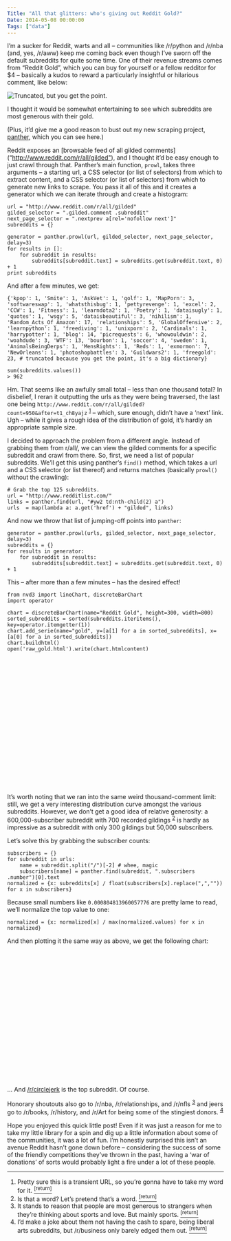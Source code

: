 ```yaml
---
Title: "All that glitters: who's giving out Reddit Gold?"
Date: 2014-05-08 00:00:00
Tags: ["data"]
---
```


<p>I’m a sucker for Reddit, warts and all – communities like /r/python and /r/nba (and, yes, /r/aww) keep me coming back even though I’ve sworn off the default subreddits for quite some time.  One of their revenue streams comes from “Reddit Gold”, which you can buy for yourself or a fellow redditor for $4 – basically a kudos to reward a particularly insightful or hilarious comment, like below:</p>


<p><img alt="Truncated, but you get the point." src="http://i.imgur.com/SGMeifj.png"/></p>


<p>I thought it would be somewhat entertaining to see which subreddits are most generous with their gold.</p>


<p>(Plus, it’d give me a good reason to bust out my new scraping project, <a href="github.com/jmduke/panther">panther</a>, which you can see here.)</p>


<p>Reddit exposes an [browsable feed of all gilded comments](“<a href='http://www.reddit.com/r/all/gilded"'>http://www.reddit.com/r/all/gilded"</a>), and I thought it’d be easy enough to just crawl through that.  Panther’s main function, <code>prowl</code>, takes three arguments – a starting url, a CSS selector (or list of selectors) from which to extract content, and a CSS selector (or list of selectors) from which to generate new links to scrape.  You pass it all of this and it creates a generator which we can iterate through and create a histogram:</p>


<pre><code>url = "http://www.reddit.com/r/all/gilded"
gilded_selector = ".gilded.comment .subreddit"
next_page_selector = ".nextprev a[rel='nofollow next']"
subreddits = {}

generator = panther.prowl(url, gilded_selector, next_page_selector, delay=3)
for results in []:
    for subreddit in results:
        subreddits[subreddit.text] = subreddits.get(subreddit.text, 0) + 1
print subreddits
</code></pre>


<p>And after a few minutes, we get:</p>


<pre><code>{'kpop': 1, 'Smite': 1, 'AskVet': 1, 'golf': 1, 'MapPorn': 3, 'softwareswap': 1, 'whatsthisbug': 1, 'pettyrevenge': 1, 'excel': 2, 'CCW': 1, 'Fitness': 1, 'learndota2': 1, 'Poetry': 1, 'dataisugly': 1, 'quotes': 1, 'wsgy': 5, 'dataisbeautiful': 3, 'nihilism': 1, 'Random_Acts_Of_Amazon': 17, 'relationships': 5, 'GlobalOffensive': 2, 'learnpython': 1, 'freediving': 1, 'unixporn': 2, 'Cardinals': 1, 'harrypotter': 1, 'blog': 14, 'picrequests': 6, 'whowouldwin': 2, 'woahdude': 3, 'WTF': 13, 'bourbon': 1, 'soccer': 4, 'sweden': 1, 'AnimalsBeingDerps': 1, 'MensRights': 1, 'Reds': 1, 'exmormon': 7, 'NewOrleans': 1, 'photoshopbattles': 3, 'Guildwars2': 1, 'freegold': 23, # truncated because you get the point, it's a big dictionary}

sum(subreddits.values())
&gt; 962
</code></pre>


<p>Hm.  That seems like an awfully small total – less than one thousand total?  In disbelief, I reran it outputting the urls as they were being traversed, the last one being <code>http://www.reddit.com/r/all/gilded?count=950&amp;after=t1_ch8yajz</code> <sup class="footnote-ref" id="fnref:1"><a href="#fn:1" rel="footnote">1</a></sup> – which, sure enough, didn’t have a ‘next’ link.  Ugh – while it gives a rough idea of the distribution of gold, it’s hardly an appropriate sample size.</p>


<p>I decided to approach the problem from a different angle.  Instead of grabbing them from r/all/, we can view the gilded comments for a specific subreddit and crawl from there.  So, first, we need a list of popular subreddits.  We’ll get this using panther’s <code>find()</code> method, which takes a url and a CSS selector (or list thereof) and returns matches (basically <code>prowl()</code> without the crawling):</p>


<pre><code># Grab the top 125 subreddits.
url = "http://www.redditlist.com/"
links = panther.find(url, "#yw2 td:nth-child(2) a")
urls  = map(lambda a: a.get('href') + "gilded", links)
</code></pre>


<p>And now we throw that list of jumping-off points into <code>panther</code>:</p>


<pre><code>generator = panther.prowl(urls, gilded_selector, next_page_selector, delay=3)
subreddits = {}
for results in generator:
    for subreddit in results:
        subreddits[subreddit.text] = subreddits.get(subreddit.text, 0) + 1
</code></pre>


<p>This – after more than a few minutes – has the desired effect!</p>


<pre><code>from nvd3 import lineChart, discreteBarChart
import operator

chart = discreteBarChart(name="Reddit Gold", height=300, width=800)
sorted_subreddits = sorted(subreddits.iteritems(), key=operator.itemgetter(1))
chart.add_serie(name="gold", y=[a[1] for a in sorted_subreddits], x=[a[0] for a in sorted_subreddits])
chart.buildhtml()
open('raw_gold.html').write(chart.htmlcontent)
</code></pre>


<p><link href="/static/bower_components/nvd3/src/nv.d3.css" media="all" rel="stylesheet" type="text/css"/>
<script src="/static/bower_components/d3/d3.min.js" type="text/javascript"></script>
<script src="/static/bower_components/nvd3/nv.d3.min.js" type="text/javascript"></script></p>


<div id="RedditGold"><svg style="width:800px;height:300px;margin-left:-50px"></svg></div>


<script type="text/javascript">
    nv.addGraph(function() {
        var chart = nv.models.discreteBarChart();
        chart.showXAxis(false)
        chart.yAxis
        chart.tooltipContent(function(key, y, e, graph) {
            var x = String(graph.point.x);
            var y = String(graph.point.y);
var y = String(graph.point.y);
            tooltip_str = '<center><b>'+key+'</b></center>' + y + ' at ' + x;
            return tooltip_str;
        });
        d3.select('#RedditGold svg')
            .datum(data_RedditGold)
            .transition().duration(500)
            .attr('width', 800)
.attr('height', 300)
            .call(chart);

    return chart;
});data_RedditGold=[{"values": [{"y": 8, "x": "freebies"}, {"y": 9, "x": "humor"}, {"y": 13, "x": "spaceporn"}, {"y": 13, "x": "RoomPorn"}, {"y": 14, "x": "Art"}, {"y": 14, "x": "business"}, {"y": 15, "x": "shutupandtakemymoney"}, {"y": 15, "x": "AbandonedPorn"}, {"y": 15, "x": "gadgets"}, {"y": 16, "x": "history"}, {"y": 17, "x": "LearnUselessTalents"}, {"y": 20, "x": "Documentaries"}, {"y": 20, "x": "listentothis"}, {"y": 21, "x": "DepthHub"}, {"y": 21, "x": "nosleep"}, {"y": 22, "x": "creepy"}, {"y": 23, "x": "InternetIsBeautiful"}, {"y": 24, "x": "wallpapers"}, {"y": 26, "x": "FiftyFifty"}, {"y": 28, "x": "NetflixBestOf"}, {"y": 29, "x": "QuotesPorn"}, {"y": 31, "x": "shittyaskscience"}, {"y": 32, "x": "StarWars"}, {"y": 33, "x": "tattoos"}, {"y": 34, "x": "DoesAnybodyElse"}, {"y": 35, "x": "philosophy"}, {"y": 36, "x": "gentlemanboners"}, {"y": 43, "x": "Unexpected"}, {"y": 43, "x": "wheredidthesodago"}, {"y": 43, "x": "Cooking"}, {"y": 45, "x": "Economics"}, {"y": 46, "x": "FoodPorn"}, {"y": 48, "x": "Jokes"}, {"y": 51, "x": "HistoryPorn"}, {"y": 51, "x": "geek"}, {"y": 51, "x": "thewalkingdead"}, {"y": 51, "x": "GameDeals"}, {"y": 52, "x": "seduction"}, {"y": 54, "x": "lifehacks"}, {"y": 54, "x": "facepalm"}, {"y": 60, "x": "food"}, {"y": 60, "x": "EarthPorn"}, {"y": 60, "x": "scifi"}, {"y": 60, "x": "announcements"}, {"y": 61, "x": "dataisbeautiful"}, {"y": 64, "x": "offbeat"}, {"y": 67, "x": "comics"}, {"y": 68, "x": "YouShouldKnow"}, {"y": 68, "x": "Futurology"}, {"y": 69, "x": "fffffffuuuuuuuuuuuu"}, {"y": 70, "x": "doctorwho"}, {"y": 74, "x": "GetMotivated"}, {"y": 75, "x": "space"}, {"y": 76, "x": "skyrim"}, {"y": 77, "x": "Showerthoughts"}, {"y": 81, "x": "firstworldanarchists"}, {"y": 83, "x": "loseit"}, {"y": 86, "x": "cats"}, {"y": 89, "x": "tifu"}, {"y": 93, "x": "television"}, {"y": 96, "x": "Frugal"}, {"y": 105, "x": "apple"}, {"y": 113, "x": "nottheonion"}, {"y": 116, "x": "DIY"}, {"y": 117, "x": "sports"}, {"y": 122, "x": "4chan"}, {"y": 133, "x": "conspiracy"}, {"y": 137, "x": "woahdude"}, {"y": 145, "x": "breakingbad"}, {"y": 151, "x": "personalfinance"}, {"y": 153, "x": "gameofthrones"}, {"y": 161, "x": "TrueReddit"}, {"y": 165, "x": "photography"}, {"y": 174, "x": "JusticePorn"}, {"y": 176, "x": "anime"}, {"y": 185, "x": "LifeProTips"}, {"y": 198, "x": "books"}, {"y": 202, "x": "hiphopheads"}, {"y": 215, "x": "cringe"}, {"y": 217, "x": "programming"}, {"y": 223, "x": "reactiongifs"}, {"y": 235, "x": "guns"}, {"y": 244, "x": "pokemon"}, {"y": 264, "x": "malefashionadvice"}, {"y": 279, "x": "bestof"}, {"y": 280, "x": "Fitness"}, {"y": 281, "x": "mildlyinteresting"}, {"y": 284, "x": "Minecraft"}, {"y": 298, "x": "AskHistorians"}, {"y": 301, "x": "Games"}, {"y": 304, "x": "photoshopbattles"}, {"y": 335, "x": "TwoXChromosomes"}, {"y": 337, "x": "askscience"}, {"y": 346, "x": "sex"}, {"y": 353, "x": "Android"}, {"y": 374, "x": "soccer"}, {"y": 422, "x": "relationships"}, {"y": 425, "x": "nba"}, {"y": 427, "x": "science"}, {"y": 436, "x": "buildapc"}, {"y": 500, "x": "cringepics"}, {"y": 565, "x": "trees"}, {"y": 691, "x": "blog"}, {"y": 711, "x": "atheism"}, {"y": 747, "x": "Music"}, {"y": 806, "x": "movies"}, {"y": 822, "x": "circlejerk"}, {"y": 864, "x": "explainlikeimfive"}, {"y": 872, "x": "AdviceAnimals"}, {"y": 889, "x": "pics"}, {"y": 923, "x": "funny"}, {"y": 924, "x": "aww"}, {"y": 933, "x": "news"}, {"y": 934, "x": "leagueoflegends"}, {"y": 942, "x": "IAmA"}, {"y": 943, "x": "videos"}, {"y": 944, "x": "gaming"}, {"y": 950, "x": "WTF"}, {"y": 950, "x": "technology"}, {"y": 956, "x": "worldnews"}, {"y": 965, "x": "politics"}, {"y": 966, "x": "gifs"}, {"y": 967, "x": "AskReddit"}, {"y": 968, "x": "nfl"}, {"y": 975, "x": "todayilearned"}], "key": "gold", "yAxis": "1"}];
</script>


<p>It’s worth noting that we ran into the same weird thousand-comment limit: still, we get a very interesting distribution curve amongst the various subreddits.  However, we don’t get a good idea of relative generosity: a 600,000-subscriber subreddit with 700 recorded gildings <sup class="footnote-ref" id="fnref:2"><a href="#fn:2" rel="footnote">2</a></sup> is hardly as impressive as a subreddit with only 300 gildings but 50,000 subscribers.</p>


<p>Let’s solve this by grabbing the subscriber counts:</p>


<pre><code>subscribers = {}
for subreddit in urls:
    name = subreddit.split("/")[-2] # whee, magic
    subscribers[name] = panther.find(subreddit, ".subscribers .number")[0].text
normalized = {x: subreddits[x] / float(subscribers[x].replace(",","")) for x in subscribers}
</code></pre>


<p>Because small numbers like <code>0.000804813960057776</code> are pretty lame to read, we’ll normalize the top value to one:</p>


<pre><code>normalized = {x: normalized[x] / max(normalized.values) for x in normalized}
</code></pre>


<p>And then plotting it the same way as above, we get the following chart:</p>


<div id="RG2"><svg style="width:800px;height:300px;margin-left:-50px"></svg></div>


<script type="text/javascript">
    nv.addGraph(function() {
        var chart = nv.models.discreteBarChart();
        chart.showXAxis(false)
        chart.yAxis
        chart.tooltipContent(function(key, y, e, graph) {
            var x = String(graph.point.x);
            var y = String(graph.point.y);
var y = String(graph.point.y);
            tooltip_str = '<center><b>normalized '+key+'</b></center>' + y + ' at ' + x;
            return tooltip_str;
        });
        d3.select('#RG2 svg')
            .datum(data_RG2)
            .transition().duration(500)
            .attr('width', 800)
.attr('height', 300)
            .call(chart);

    return chart;
});data_RG2=[{"values": [{"y": 0.002518899007455927, "x": "announcements"}, {"y": 0.006688973833311991, "x": "EarthPorn"}, {"y": 0.007734418810971543, "x": "freebies"}, {"y": 0.008464214815261282, "x": "humor"}, {"y": 0.01229487041216111, "x": "television"}, {"y": 0.014442821140644659, "x": "bestof"}, {"y": 0.015311643900332421, "x": "spaceporn"}, {"y": 0.017060478151697374, "x": "Art"}, {"y": 0.017296854000510998, "x": "RoomPorn"}, {"y": 0.017587182940279535, "x": "AbandonedPorn"}, {"y": 0.017901175417158657, "x": "history"}, {"y": 0.019164384997129285, "x": "gadgets"}, {"y": 0.019372935625800773, "x": "science"}, {"y": 0.020001457447221024, "x": "shutupandtakemymoney"}, {"y": 0.020473279426961585, "x": "nosleep"}, {"y": 0.021237719364645406, "x": "listentothis"}, {"y": 0.021241013285796476, "x": "business"}, {"y": 0.022346886646469534, "x": "wallpapers"}, {"y": 0.023220174662052766, "x": "books"}, {"y": 0.02522422743786689, "x": "LearnUselessTalents"}, {"y": 0.025323609537298637, "x": "Documentaries"}, {"y": 0.027195641656552593, "x": "creepy"}, {"y": 0.02828010901740913, "x": "DepthHub"}, {"y": 0.0288273353326361, "x": "InternetIsBeautiful"}, {"y": 0.028938421071087777, "x": "fffffffuuuuuuuuuuuu"}, {"y": 0.029776941160490657, "x": "sports"}, {"y": 0.030088745994818693, "x": "tattoos"}, {"y": 0.030745711672484004, "x": "blog"}, {"y": 0.03276722538323763, "x": "askscience"}, {"y": 0.03479024097648807, "x": "Jokes"}, {"y": 0.03611274816098157, "x": "gentlemanboners"}, {"y": 0.036781519892421496, "x": "QuotesPorn"}, {"y": 0.037465707642287155, "x": "FiftyFifty"}, {"y": 0.03784069470065969, "x": "pics"}, {"y": 0.03877031181347452, "x": "funny"}, {"y": 0.03910382977033557, "x": "food"}, {"y": 0.03934112460876292, "x": "DoesAnybodyElse"}, {"y": 0.039345411069120796, "x": "wheredidthesodago"}, {"y": 0.040109483136376016, "x": "NetflixBestOf"}, {"y": 0.04022604288745706, "x": "HistoryPorn"}, {"y": 0.040950703874970386, "x": "FoodPorn"}, {"y": 0.04116974159278215, "x": "Music"}, {"y": 0.04175643140430976, "x": "AskReddit"}, {"y": 0.04284160344201661, "x": "movies"}, {"y": 0.0430007960130466, "x": "worldnews"}, {"y": 0.04308038467116615, "x": "todayilearned"}, {"y": 0.04309601817751792, "x": "IAmA"}, {"y": 0.04540269790681465, "x": "philosophy"}, {"y": 0.04558683220908597, "x": "videos"}, {"y": 0.045698939055063045, "x": "Cooking"}, {"y": 0.04576020090934438, "x": "YouShouldKnow"}, {"y": 0.04592234709525338, "x": "gaming"}, {"y": 0.04630694593064912, "x": "shittyaskscience"}, {"y": 0.04664573603109821, "x": "technology"}, {"y": 0.04675959676544922, "x": "StarWars"}, {"y": 0.04789376487996103, "x": "Unexpected"}, {"y": 0.04856430677782241, "x": "facepalm"}, {"y": 0.048770415899719595, "x": "lifehacks"}, {"y": 0.04916422342668395, "x": "comics"}, {"y": 0.04927708313706355, "x": "geek"}, {"y": 0.050180885089428494, "x": "AdviceAnimals"}, {"y": 0.05198556561219079, "x": "aww"}, {"y": 0.05394344602925081, "x": "WTF"}, {"y": 0.054451218817560106, "x": "offbeat"}, {"y": 0.05671460386371755, "x": "space"}, {"y": 0.056940156987273505, "x": "GetMotivated"}, {"y": 0.05784599925085279, "x": "LifeProTips"}, {"y": 0.06180803436195323, "x": "GameDeals"}, {"y": 0.061961594830579406, "x": "woahdude"}, {"y": 0.06282851769882443, "x": "Economics"}, {"y": 0.06360926955676377, "x": "DIY"}, {"y": 0.06390240950945654, "x": "Frugal"}, {"y": 0.06777075881932673, "x": "4chan"}, {"y": 0.07364776205924947, "x": "dataisbeautiful"}, {"y": 0.07546764173724003, "x": "Showerthoughts"}, {"y": 0.07558715648797855, "x": "seduction"}, {"y": 0.07670927550047878, "x": "thewalkingdead"}, {"y": 0.0774270449186162, "x": "politics"}, {"y": 0.07875161508573107, "x": "scifi"}, {"y": 0.08132266835920714, "x": "skyrim"}, {"y": 0.08250817889439939, "x": "news"}, {"y": 0.08263407516159066, "x": "Futurology"}, {"y": 0.08322279411584231, "x": "doctorwho"}, {"y": 0.08436025559145277, "x": "atheism"}, {"y": 0.08937259544801053, "x": "gifs"}, {"y": 0.09062347152322484, "x": "explainlikeimfive"}, {"y": 0.09763215860792616, "x": "firstworldanarchists"}, {"y": 0.09785349129729162, "x": "loseit"}, {"y": 0.10300803270268322, "x": "programming"}, {"y": 0.10673171114484382, "x": "gameofthrones"}, {"y": 0.10964270804004278, "x": "nottheonion"}, {"y": 0.11038316586384049, "x": "tifu"}, {"y": 0.11264731518771784, "x": "cats"}, {"y": 0.11414609507015724, "x": "mildlyinteresting"}, {"y": 0.13588900345983915, "x": "apple"}, {"y": 0.13673926664623653, "x": "Fitness"}, {"y": 0.13874213455404566, "x": "TrueReddit"}, {"y": 0.1429990798658495, "x": "conspiracy"}, {"y": 0.14868030404432517, "x": "reactiongifs"}, {"y": 0.15987544430463288, "x": "JusticePorn"}, {"y": 0.1618597509151802, "x": "Games"}, {"y": 0.1652207455966972, "x": "breakingbad"}, {"y": 0.1758233668253467, "x": "malefashionadvice"}, {"y": 0.17645816476372841, "x": "pokemon"}, {"y": 0.1818151711303947, "x": "Minecraft"}, {"y": 0.19555302581772224, "x": "sex"}, {"y": 0.19918558055984661, "x": "personalfinance"}, {"y": 0.21597895555966384, "x": "photoshopbattles"}, {"y": 0.21910666761483982, "x": "cringe"}, {"y": 0.22308140214097114, "x": "Android"}, {"y": 0.2296367070822581, "x": "photography"}, {"y": 0.23868704964531304, "x": "trees"}, {"y": 0.26099895893721137, "x": "AskHistorians"}, {"y": 0.26552582691830484, "x": "anime"}, {"y": 0.2731946356611361, "x": "hiphopheads"}, {"y": 0.3310026945482944, "x": "cringepics"}, {"y": 0.3434272864622793, "x": "guns"}, {"y": 0.4528287407745878, "x": "soccer"}, {"y": 0.4618764435065237, "x": "TwoXChromosomes"}, {"y": 0.48174414275242344, "x": "leagueoflegends"}, {"y": 0.5428126761552184, "x": "buildapc"}, {"y": 0.5911161940981836, "x": "nba"}, {"y": 0.604391769381842, "x": "relationships"}, {"y": 0.908950280215082, "x": "nfl"}, {"y": 1.0, "x": "circlejerk"}], "key": "gold", "yAxis": "1"}];
</script>


<p>… And <a href="http://www.reddit.com/r/circlejerk">/r/circlejerk</a> is the top subreddit.  Of course.</p>


<p>Honorary shoutouts also go to /r/nba, /r/relationships, and /r/nfls <sup class="footnote-ref" id="fnref:3"><a href="#fn:3" rel="footnote">3</a></sup> and jeers go to /r/books, /r/history, and /r/Art for being some of the stingiest donors. <sup class="footnote-ref" id="fnref:4"><a href="#fn:4" rel="footnote">4</a></sup></p>


<p>Hope you enjoyed this quick little post!  Even if it was just a reason for me to take my little library for a spin and dig up a little information about some of the communities, it was a lot of fun.  I’m honestly surprised this isn’t an avenue Reddit hasn’t gone down before – considering the success of some of the friendly competitions they’ve thrown in the past, having a ‘war of donations’ of sorts would probably light a fire under a lot of these people.</p>


<div class="footnotes">
<hr/>
<ol>
<li id="fn:1">Pretty sure this is a transient URL, so you’re gonna have to take my word for it.
 <a class="footnote-return" href="#fnref:1"><sup>[return]</sup></a></li>
<li id="fn:2">Is that a word?  Let’s pretend that’s a word.
 <a class="footnote-return" href="#fnref:2"><sup>[return]</sup></a></li>
<li id="fn:3">It stands to reason that people are most generous to strangers when they’re thinking about sports and love.  But mainly sports.
 <a class="footnote-return" href="#fnref:3"><sup>[return]</sup></a></li>
<li id="fn:4">I’d make a joke about them not having the cash to spare, being liberal arts subreddits, but /r/business only barely edged them out.
 <a class="footnote-return" href="#fnref:4"><sup>[return]</sup></a></li>
</ol>
</div>
	